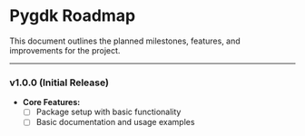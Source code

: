 # Pygdk Roadmap

This document outlines the planned milestones, features, and improvements for the project.

---

### **v1.0.0 (Initial Release)**
- **Core Features:**
  - [ ] Package setup with basic functionality
  - [ ] Basic documentation and usage examples
